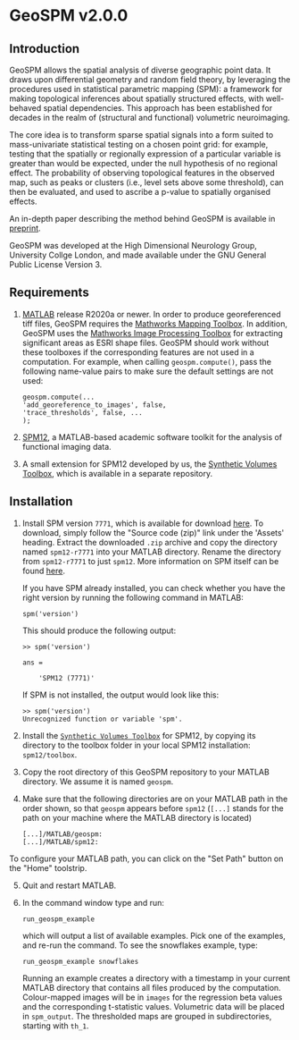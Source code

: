 # GeoSPM v2.0.0

## Introduction

GeoSPM allows the spatial analysis of diverse geographic point data. It draws upon differential geometry and random field theory, by leveraging the procedures used in statistical parametric mapping (SPM): a framework for making topological inferences about spatially structured effects, with well-behaved spatial dependencies. This approach has been established for decades in the realm of (structural and functional) volumetric neuroimaging.

The core idea is to transform sparse spatial signals into a form suited to mass-univariate statistical testing on a chosen point grid: for example, testing that the spatially or regionally expression of a particular variable is greater than would be expected, under the null hypothesis of no regional effect. The probability of observing topological features in the observed map, such as peaks or clusters (i.e., level sets above some threshold), can then be evaluated, and used to ascribe a p-value to spatially organised effects.

An in-depth paper describing the method behind GeoSPM is available in [preprint](http://arxiv.org/abs/2204.02354).

GeoSPM was developed at the High Dimensional Neurology Group, University Collge London, and made available under the GNU General Public License Version 3.

## Requirements
1. [MATLAB](https://www.mathworks.com/products/matlab.html) release R2020a or newer. In order to produce georeferenced tiff files, GeoSPM requires the [Mathworks Mapping Toolbox](https://www.mathworks.com/products/mapping.html). In addition, GeoSPM uses the [Mathworks Image Processing Toolbox](https://www.mathworks.com/products/image.html) for extracting significant areas as ESRI shape files. GeoSPM should work without these toolboxes if the corresponding features are not used in a computation. For example, when calling `geospm.compute()`, pass the following name-value pairs to make sure the default settings are not used:
    ```
    geospm.compute(...
    'add_georeference_to_images', false,
    'trace_thresholds', false, ...
    );
    ```

2. [SPM12](https://www.fil.ion.ucl.ac.uk/spm/software/spm12/), a MATLAB-based academic software toolkit for the analysis of functional imaging data.

2. A small extension for SPM12 developed by us, the [Synthetic Volumes Toolbox](https://github.com/high-dimensional/synthetic_volumes_toolbox/tags), which is available in a separate repository.

## Installation

1. Install SPM version `7771`, which is available for download [here](https://github.com/spm/spm12/releases/tag/r7771). To download, simply follow the "Source code (zip)" link under the 'Assets' heading. Extract the downloaded `.zip` archive and copy the directory named `spm12-r7771` into your MATLAB directory. Rename the directory from `spm12-r7771` to just `spm12`. More information on SPM itself can be found [here](https://www.fil.ion.ucl.ac.uk/spm/software/spm12/).

    If you have SPM already installed, you can check whether you have the right version by running the following command in MATLAB:
    ```
    spm('version')
    ```

    This should produce the following output:
    ```
    >> spm('version')

    ans =

        'SPM12 (7771)'
    ```

    If SPM is not installed, the output would look like this:
    ```
    >> spm('version')
    Unrecognized function or variable 'spm'.
    ```

2. Install the [`Synthetic Volumes Toolbox`](https://github.com/high-dimensional/synthetic_volumes_toolbox/releases/) for SPM12, by copying its directory to the toolbox folder in your local SPM12 installation: `spm12/toolbox`.

3. Copy the root directory of this GeoSPM repository to your MATLAB directory. We assume it is named `geospm`.

4. Make sure that the following directories are on your MATLAB path in the order shown, so that `geospm` appears before `spm12` (`[...]` stands for the path on your machine where the MATLAB directory is located)

    ```
    [...]/MATLAB/geospm:
    [...]/MATLAB/spm12:
    ```
  To configure your MATLAB path, you can click on the "Set Path" button on the "Home" toolstrip.

5. Quit and restart MATLAB.

6. In the command window type and run:

   ```
   run_geospm_example
   ```

   which will output a list of available examples. Pick one of the examples, and re-run the command. To see the snowflakes example, type:

   ```
   run_geospm_example snowflakes
   ```

   Running an example creates a directory with a timestamp in your current MATLAB directory that contains all files produced by the computation. Colour-mapped images will be in `images` for the regression beta values and the corresponding t-statistic values. Volumetric data will be placed in `spm_output`. The thresholded maps are grouped in subdirectories, starting with `th_1`.
